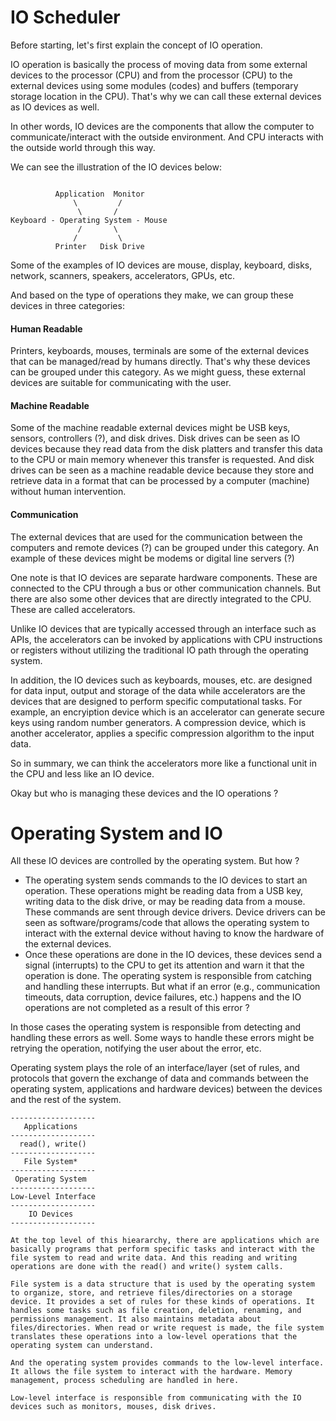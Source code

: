 # IO Scheduler

Before starting, let's first explain the concept of IO operation. 

IO operation is basically the process of moving data from some external devices to the processor (CPU) and from the processor (CPU) to the external devices using some modules (codes) and buffers (temporary storage location in the CPU). That's why we can call these external devices as IO devices as well. 

In other words, IO devices are the components that allow the computer to communicate/interact with the outside environment. And CPU interacts with the outside world through this way. 

We can see the illustration of the IO devices below:

```

          Application  Monitor
              \         /
               \       /
Keyboard - Operating System - Mouse 
               /       \
              /         \
          Printer   Disk Drive

```

Some of the examples of IO devices are mouse, display, keyboard, disks, network, scanners, speakers, accelerators, GPUs, etc. 

And based on the type of operations they make, we can group these devices in three categories: 

#### Human Readable #### 
Printers, keyboards, mouses, terminals are some of the external devices that can be managed/read by humans directly. That's why these devices can be grouped under this category. As we might guess, these external devices are suitable for communicating with the user. 

#### Machine Readable #### 
Some of the machine readable external devices might be USB keys, sensors, controllers (?), and disk drives. Disk drives can be seen as IO devices because they read data from the disk platters and transfer this data to the CPU or main memory whenever this transfer is requested. And disk drives can be seen as a machine readable device because they store and retrieve data in a format that can be processed by a computer (machine) without human intervention.

#### Communication #### 
The external devices that are used for the communication between the computers and remote devices (?) can be grouped under this category. An example of these devices might be modems or digital line servers (?) 

One note is that IO devices are separate hardware components. These are connected to the CPU through a bus or other communication channels. But there are also some other devices that are directly integrated to the CPU. These are called accelerators. 

Unlike IO devices that are typically accessed through an interface such as APIs, the accelerators can be invoked by applications with CPU instructions or registers without utilizing the traditional IO path through the operating system. 

In addition, the IO devices such as keyboards, mouses, etc. are designed for data input, output and storage of the data while accelerators are the devices that are designed to perform specific computational tasks. For example, an encryiption device which is an accelerator can generate secure keys using random number generators. 
A compression device, which is another accelerator, applies a specific compression algorithm to the input data.

So in summary, we can think the accelerators more like a functional unit in the CPU and less like an IO device. 

Okay but who is managing these devices and the IO operations ? 

# Operating System and IO 

All these IO devices are controlled by the operating system. But how ? 
- The operating system sends commands to the IO devices to start an operation. These operations might be reading data from a USB key, writing data to the disk drive, or may be reading data from a mouse. These commands are sent through device drivers. Device drivers can be seen as software/programs/code that allows the operating system to interact with the external device without having to know the hardware of the external devices.
- Once these operations are done in the IO devices, these devices send a signal (interrupts) to the CPU to get its attention and warn it that the operation is done. The operating system is responsible from catching and handling these interrupts. But what if an error (e.g., communication timeouts, data corruption, device failures, etc.) happens and the IO operations are not completed as a result of this error ?

In those cases the operating system is responsible from detecting and handling these errors as well. Some ways to handle these errors might be retrying the operation, notifying the user about the error, etc.

Operating system plays the role of an interface/layer (set of rules, and protocols that govern the exchange of data and commands between the operating system, applications and hardware devices) between the devices and the rest of the system. 

```
-------------------
   Applications     
-------------------
  read(), write()   
-------------------
   File System*
-------------------
 Operating System
-------------------
Low-Level Interface
-------------------
    IO Devices
-------------------

At the top level of this hieararchy, there are applications which are basically programs that perform specific tasks and interact with the file system to read and write data. And this reading and writing operations are done with the read() and write() system calls.

File system is a data structure that is used by the operating system to organize, store, and retrieve files/directories on a storage device. It provides a set of rules for these kinds of operations. It handles some tasks such as file creation, deletion, renaming, and permissions management. It also maintains metadata about files/directories. When read or write request is made, the file system translates these operations into a low-level operations that the operating system can understand.

And the operating system provides commands to the low-level interface. It allows the file system to interact with the hardware. Memory management, process scheduling are handled in here.

Low-level interface is responsible from communicating with the IO devices such as monitors, mouses, disk drives.

```





